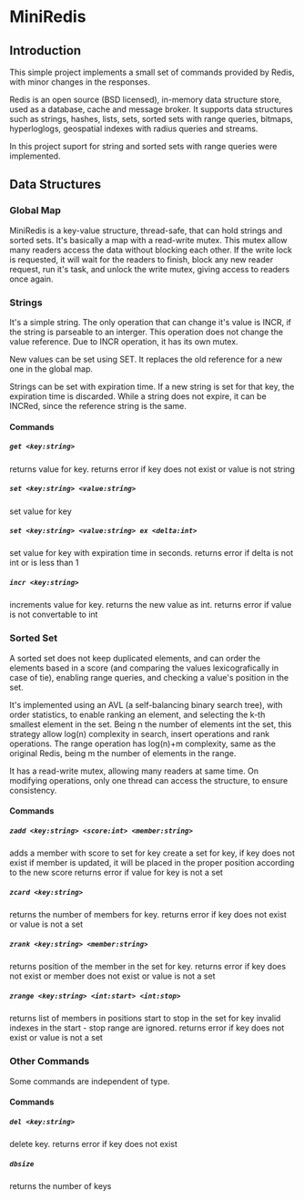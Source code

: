 # MiniRedis

## Introduction

This simple project implements a small set of commands provided by Redis, with
minor changes in the responses.

Redis is an open source (BSD licensed), in-memory data structure store, used as
a database, cache and message broker. It supports data structures such as
strings, hashes, lists, sets, sorted sets with range queries, bitmaps,
hyperloglogs, geospatial indexes with radius queries and streams. 

In this project suport for string and sorted sets with range queries were
implemented.

## Data Structures

### Global Map

MiniRedis is a key-value structure, thread-safe, that can hold strings and
sorted sets. It's basically a map with a read-write mutex. This mutex allow
many readers access the data without blocking each other. If the write lock
is requested, it will wait for the readers to finish, block any new reader
request, run it's task, and unlock the write mutex, giving access to
readers once again.

### Strings

It's a simple string. The only operation that can change it's value is
INCR, if the string is parseable to an interger. This operation does not
change the value reference. Due to INCR operation, it has its own mutex.

New values can be set using SET. It replaces the old reference for a new
one in the global map.

Strings can be set with expiration time. If a new string is set for that
key, the expiration time is discarded. While a string does not expire, it
can be INCRed, since the reference string is the same.

#### Commands

##### `get <key:string>`

returns value for key. returns error if key does not exist or value is not
string

##### `set <key:string> <value:string>`

set value for key

##### `set <key:string> <value:string> ex <delta:int>`

set value for key with expiration time in seconds. returns error if delta is
not int or is less than 1

##### `incr <key:string>`

increments value for key. returns the new value as int. returns error if
value is not convertable to int

### Sorted Set

A sorted set does not keep duplicated elements, and can order the elements
based in a score (and comparing the values lexicografically in case of tie),
enabling range queries, and checking a value's position in the set.

It's implemented using an AVL (a self-balancing binary search tree), with order
statistics, to enable ranking an element, and selecting the k-th smallest
element in the set. Being n the number of elements int the set, this strategy
allow log(n) complexity in search, insert operations and rank operations. The
range operation has log(n)+m complexity, same as the original Redis, being m
the number of elements in the range.

It has a read-write mutex, allowing many readers at same time. On modifying
operations, only one thread can access the structure, to ensure consistency.

#### Commands

##### `zadd <key:string> <score:int> <member:string>`

adds a member with score to set for key create a set for key, if key does
not exist if member is updated, it will be placed in the proper position
according to the new score returns error if value for key is not a set

##### `zcard <key:string>`

returns the number of members for key. returns error if key does not exist
or value is not a set

##### `zrank <key:string> <member:string>`

returns position of the member in the set for key. returns error if key does
not exist or member does not exist or value is not a set

##### `zrange <key:string> <int:start> <int:stop>`

returns list of members in positions start to stop in the set for key
invalid indexes in the start - stop range are ignored. returns error if key
does not exist or value is not a set

### Other Commands

Some commands are independent of type.

#### Commands

##### `del <key:string>`

delete key. returns error if key does not exist

##### `dbsize`

returns the number of keys
